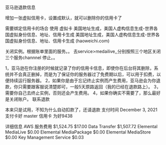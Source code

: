 亚马逊退款信息

	

增加一张虚拟信用卡，设置成默认，就可以删除你的信用卡了

需要绑定信用卡的场合 使用 虚拟卡
美国地址生成，美国人虚构信息生成-世界各国虚拟身份信息、地址、信用卡生成
美国地址生成，美国人虚构信息生成-世界各国虚拟身份信息、地址、信用卡生成 (haoweichi.com)

关闭实例。根据账单里面的服务。。
去service>medailive,,分别按照三个地区关闭三个服务channnel
停止。。

1，亚马逊在你注册的时候就记录了你的信用卡信息，即使你在后台将其删除，系统并不会真正删掉，而是为了保证你的服务器过了免费期以后，可以用于扣费，以便持续运行服务器。
2，如果你是由于忘记终止实例而产生费用，亚马逊会为你退款，你只需要跟客服说清楚即可，一般5天原路返回（我的已经在退款路上）。
3，需要你自己去终止实例，否则还会产生费用。
4，如果你确实不需要了，那么最好是关闭账户。
联系退款


本来只是试用，不知为什么自动扣款了，还请退款
支付时间  December 3, 2021
支付卡好 master 信用卡 为好9438




详细信息
AWS 服务费用
$1,524.75
$17.00
Data Transfer
$1,507.72
Elemental MediaLive
$0.00
Elemental MediaPackage
$0.00
Elemental MediaStore
$0.00
Key Management Service
$0.03

